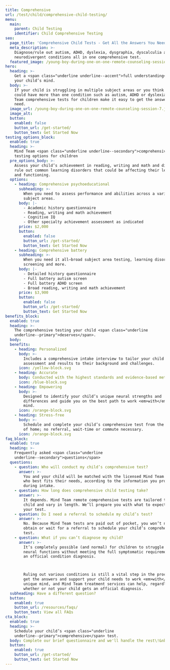```yaml
---
title: Comprehensive
url: /test/child/comprehensive-child-testing/
menu:
  main:
    parent: Child Testing
    identifier: Child Comprehensive Testing
seo:
  page_title: 'Comprehensive Child Tests - Get All the Answers You Need '
  meta_description: >-
    Diagnose/rule out autism, ADHD, dyslexia, dysgraphia, dyscalculia and other
    neurodivergent conditions all in one comprehensive test. 
  featured_image: /young-boy-during-one-on-one-remote-counseling-session-7.jpg
hero:
  heading: >-
    Get a <span class="underline underline--accent">full understanding</span> of
    your child’s mind.
  body: >-
    If your child is struggling in multiple subject areas or you think they
    could have more than one condition such as autism, ADHD or dyslexia, Mind
    Team comprehensive tests for children make it easy to get the answers you
    need.
  image_url: /young-boy-during-one-on-one-remote-counseling-session-7.jpg
  image_alt:
  button:
    enabled: false
    button_url: /get-started/
    button_text: Get Started Now
testing_options_block:
  enabled: true
  heading: >-
    Mind Team <span class="underline underline--secondary">comprehensive</span>
    testing options for children
  pre_options_body: >-
    Assess your child’s achievement in reading, writing and math and diagnose or
    rule out common learning disorders that could be affecting their learning
    and functioning.
  options:
    - heading: Comprehensive psychoeducational
      subheading: >-
        When you need to assess performance and abilities across a variety of
        subject areas.
      body: |-
        - Academic history questionnaire
        - Reading, writing and math achievement
        - Cognitive IQ
        - Other specialty achievement assessment as indicated
      price: $2,000
      button:
        enabled: false
        button_url: /get-started/
        button_text: Get Started Now
    - heading: Comprehensive battery
      subheading: >-
        When you need it all—broad subject area testing, learning disorder
        screening and more.
      body: |-
        - Detailed history questionnaire
        - Full battery autism screen
        - Full battery ADHD screen
        - Broad reading, writing and math achievement
      price: $3,900
      button:
        enabled: false
        button_url: /get-started/
        button_text: Get Started Now
benefits_block:
  enabled: true
  heading: >-
    The comprehensive testing your child <span class="underline
    underline--primary">deserves</span>.
  body:
  benefits:
    - heading: Personalized
      body: >-
        Includes a comprehensive intake interview to tailor your child’s
        assessment and results to their background and challenges.
      icon: /yellow-block.svg
    - heading: Accurate
      body: Conducted with the highest standards and evidence-based methods.
      icon: /blue-block.svg
    - heading: Empowering
      body: >-
        Designed to identify your child’s unique neural strengths and
        differences and guide you on the best path to work <em>with</em> their
        mind.
      icon: /orange-block.svg
    - heading: Stress-free
      body: >-
        Schedule and complete your child’s comprehensive test from the comfort
        of home; no referral, wait-time or commute necessary.
      icon: /orange-block.svg
faq_block:
  enabled: true
  heading: >-
    Frequently asked <span class="underline
    underline--secondary">questions</span>
  questions:
    - question: Who will conduct my child’s comprehensive test?
      answer: >-
        You and your child will be matched with the licensed Mind Team clinician
        who best fits their needs, according to the information you provide
        during intake.
    - question: How long does comprehensive child testing take?
      answer: >-
        It depends. Mind Team remote comprehensive tests are tailored to your
        child and vary in length. We’ll prepare you with what to expect before
        your test.
    - question: Do I need a referral to schedule my child’s test?
      answer: >-
        No. Because Mind Team tests are paid out of pocket, you won’t need to
        obtain or wait for a referral to schedule your child’s comprehensive
        test.
    - question: What if you can’t diagnose my child?
      answer: >-
        It’s completely possible (and normal) for children to struggle with key
        neural functions without meeting the full symptomatic requirements for
        an official condition diagnosis. 



        Ruling out various conditions is still a vital step in the process to
        get the answers and support your child needs to work <em>with</em> their
        unique mind, and Mind Team treatment services can help, regardless of
        whether or not your child gets an official diagnosis.
  subheading: Have a different question?
  button:
    enabled: true
    button_url: /resources/faqs/
    button_text: View all FAQs
cta_block:
  enabled: true
  heading: >-
    Schedule your child’s <span class="underline
    underline--primary">comprehensive</span> test.
  body: Complete our brief questionnaire and we'll handle the rest\!&nbsp;
  button:
    enabled: true
    button_url: /get-started/
    button_text: Get Started Now
---
```

